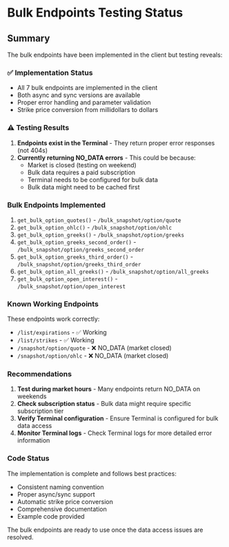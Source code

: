 # Bulk Endpoints Testing Status

## Summary

The bulk endpoints have been implemented in the client but testing reveals:

### ✅ Implementation Status
- All 7 bulk endpoints are implemented in the client
- Both async and sync versions are available
- Proper error handling and parameter validation
- Strike price conversion from millidollars to dollars

### ⚠️ Testing Results

1. **Endpoints exist in the Terminal** - They return proper error responses (not 404s)
2. **Currently returning NO_DATA errors** - This could be because:
   - Market is closed (testing on weekend)
   - Bulk data requires a paid subscription
   - Terminal needs to be configured for bulk data
   - Bulk data might need to be cached first

### Bulk Endpoints Implemented

1. `get_bulk_option_quotes()` - `/bulk_snapshot/option/quote`
2. `get_bulk_option_ohlc()` - `/bulk_snapshot/option/ohlc`
3. `get_bulk_option_greeks()` - `/bulk_snapshot/option/greeks`
4. `get_bulk_option_greeks_second_order()` - `/bulk_snapshot/option/greeks_second_order`
5. `get_bulk_option_greeks_third_order()` - `/bulk_snapshot/option/greeks_third_order`
6. `get_bulk_option_all_greeks()` - `/bulk_snapshot/option/all_greeks`
7. `get_bulk_option_open_interest()` - `/bulk_snapshot/option/open_interest`

### Known Working Endpoints

These endpoints work correctly:
- `/list/expirations` - ✅ Working
- `/list/strikes` - ✅ Working
- `/snapshot/option/quote` - ❌ NO_DATA (market closed)
- `/snapshot/option/ohlc` - ❌ NO_DATA (market closed)

### Recommendations

1. **Test during market hours** - Many endpoints return NO_DATA on weekends
2. **Check subscription status** - Bulk data might require specific subscription tier
3. **Verify Terminal configuration** - Ensure Terminal is configured for bulk data access
4. **Monitor Terminal logs** - Check Terminal logs for more detailed error information

### Code Status

The implementation is complete and follows best practices:
- Consistent naming convention
- Proper async/sync support
- Automatic strike price conversion
- Comprehensive documentation
- Example code provided

The bulk endpoints are ready to use once the data access issues are resolved.